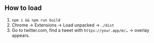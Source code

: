 ## How to load
1. `npm i && npm run build`
2. Chrome → Extensions → Load unpacked → `./dist`
3. Go to twitter.com, find a tweet with `https://your.app/m/…` → overlay appears.
